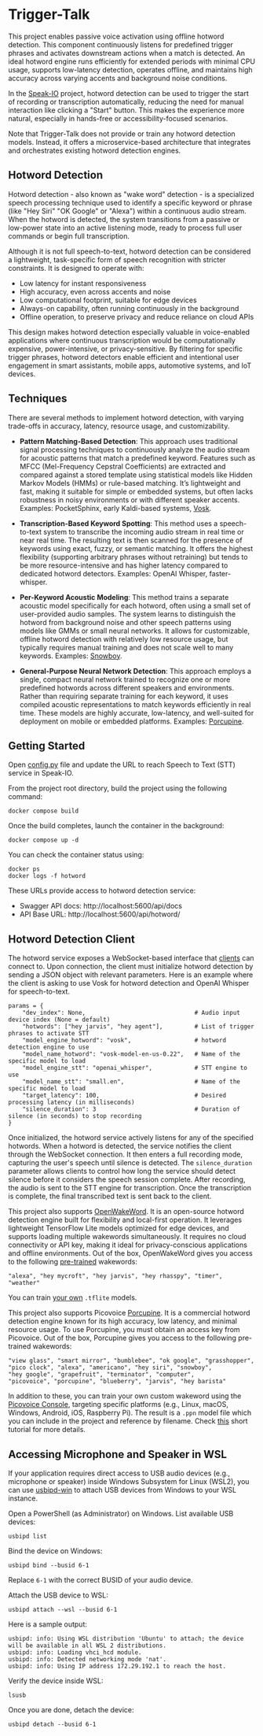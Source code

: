 
# Trigger-Talk

This project enables passive voice activation using offline hotword detection. This component continuously listens for predefined trigger phrases and activates downstream actions when a match is detected. An ideal hotword engine runs efficiently for extended periods with minimal CPU usage, supports low-latency detection, operates offline, and maintains high accuracy across varying accents and background noise conditions.

In the [Speak-IO](https://github.com/ManiAm/Speak-IO) project, hotword detection can be used to trigger the start of recording or transcription automatically, reducing the need for manual interaction like clicking a "Start" button. This makes the experience more natural, especially in hands-free or accessibility-focused scenarios.

Note that Trigger-Talk does not provide or train any hotword detection models. Instead, it offers a microservice-based architecture that integrates and orchestrates existing hotword detection engines.

## Hotword Detection

Hotword detection - also known as "wake word" detection - is a specialized speech processing technique used to identify a specific keyword or phrase (like "Hey Siri" "OK Google" or "Alexa") within a continuous audio stream. When the hotword is detected, the system transitions from a passive or low-power state into an active listening mode, ready to process full user commands or begin full transcription.

Although it is not full speech-to-text, hotword detection can be considered a lightweight, task-specific form of speech recognition with stricter constraints. It is designed to operate with:

- Low latency for instant responsiveness
- High accuracy, even across accents and noise
- Low computational footprint, suitable for edge devices
- Always-on capability, often running continuously in the background
- Offline operation, to preserve privacy and reduce reliance on cloud APIs

This design makes hotword detection especially valuable in voice-enabled applications where continuous transcription would be computationally expensive, power-intensive, or privacy-sensitive. By filtering for specific trigger phrases, hotword detectors enable efficient and intentional user engagement in smart assistants, mobile apps, automotive systems, and IoT devices.

## Techniques

There are several methods to implement hotword detection, with varying trade-offs in accuracy, latency, resource usage, and customizability.

- **Pattern Matching-Based Detection**: This approach uses traditional signal processing techniques to continuously analyze the audio stream for acoustic patterns that match a predefined keyword. Features such as MFCC (Mel-Frequency Cepstral Coefficients) are extracted and compared against a stored template using statistical models like Hidden Markov Models (HMMs) or rule-based matching. It’s lightweight and fast, making it suitable for simple or embedded systems, but often lacks robustness in noisy environments or with different speaker accents. Examples: PocketSphinx, early Kaldi-based systems, [Vosk](https://github.com/alphacep/vosk-api).

- **Transcription-Based Keyword Spotting**: This method uses a speech-to-text system to transcribe the incoming audio stream in real time or near real time. The resulting text is then scanned for the presence of keywords using exact, fuzzy, or semantic matching. It offers the highest flexibility (supporting arbitrary phrases without retraining) but tends to be more resource-intensive and has higher latency compared to dedicated hotword detectors. Examples: OpenAI Whisper, faster-whisper.

- **Per-Keyword Acoustic Modeling**: This method trains a separate acoustic model specifically for each hotword, often using a small set of user-provided audio samples. The system learns to distinguish the hotword from background noise and other speech patterns using models like GMMs or small neural networks. It allows for customizable, offline hotword detection with relatively low resource usage, but typically requires manual training and does not scale well to many keywords. Examples: [Snowboy](https://github.com/Kitt-AI/snowboy).

- **General-Purpose Neural Network Detection**: This approach employs a single, compact neural network trained to recognize one or more predefined hotwords across different speakers and environments. Rather than requiring separate training for each keyword, it uses compiled acoustic representations to match keywords efficiently in real time. These models are highly accurate, low-latency, and well-suited for deployment on mobile or embedded platforms. Examples: [Porcupine](https://github.com/Picovoice/porcupine).

## Getting Started

Open [config.py](config.py) file and update the URL to reach Speech to Text (STT) service in Speak-IO.

From the project root directory, build the project using the following command:

    docker compose build

Once the build completes, launch the container in the background:

    docker compose up -d

You can check the container status using:

    docker ps
    docker logs -f hotword

These URLs provide access to hotword detection service:

- Swagger API docs: http://localhost:5600/api/docs
- API Base URL: http://localhost:5600/api/hotword/

## Hotword Detection Client

The hotword service exposes a WebSocket-based interface that [clients](client.py) can connect to. Upon connection, the client must initialize hotword detection by sending a JSON object with relevant parameters. Here is an example where the client is asking to use Vosk for hotword detection and OpenAI Whisper for speech-to-text.

    params = {
        "dev_index": None,                               # Audio input device index (None = default)
        "hotwords": ["hey jarvis", "hey agent"],         # List of trigger phrases to activate STT
        "model_engine_hotword": "vosk",                  # hotword detection engine to use
        "model_name_hotword": "vosk-model-en-us-0.22",   # Name of the specific model to load
        "model_engine_stt": "openai_whisper",            # STT engine to use
        "model_name_stt": "small.en",                    # Name of the specific model to load
        "target_latency": 100,                           # Desired processing latency (in milliseconds)
        "silence_duration": 3                            # Duration of silence (in seconds) to stop recording
    }

Once initialized, the hotword service actively listens for any of the specified hotwords. When a hotword is detected, the service notifies the client through the WebSocket connection. It then enters a full recording mode, capturing the user's speech until silence is detected. The `silence_duration` parameter allows clients to control how long the service should detect silence before it considers the speech session complete. After recording, the audio is sent to the STT engine for transcription. Once the transcription is complete, the final transcribed text is sent back to the client.

This project also supports [OpenWakeWord](https://github.com/dscripka/openWakeWord). It is an open-source hotword detection engine built for flexibility and local-first operation. It leverages lightweight TensorFlow Lite models optimized for edge devices, and supports loading multiple wakewords simultaneously. It requires no cloud connectivity or API key, making it ideal for privacy-conscious applications and offline environments. Out of the box, OpenWakeWord gives you access to the following [pre-trained](https://github.com/dscripka/openWakeWord#pre-trained-models) wakewords:

    "alexa", "hey mycroft", "hey jarvis", "hey rhasspy", "timer", "weather"

You can train [your own](https://github.com/dscripka/openWakeWord?tab=readme-ov-file#training-new-models) `.tflite` models.

This project also supports Picovoice [Porcupine](https://github.com/Picovoice/porcupine). It is a commercial hotword detection engine known for its high accuracy, low latency, and minimal resource usage. To use Porcupine, you must obtain an access key from Picovoice. Out of the box, Porcupine gives you access to the following pre-trained wakewords:

    "view glass", "smart mirror", "bumblebee", "ok google", "grasshopper",
    "pico clock", "alexa", "americano", "hey siri", "snowboy",
    "hey google", "grapefruit", "terminator", "computer",
    "picovoice", "porcupine", "blueberry", "jarvis", "hey barista"

In addition to these, you can train your own custom wakeword using the [Picovoice Console](https://console.picovoice.ai/), targeting specific platforms (e.g., Linux, macOS, Windows, Android, iOS, Raspberry Pi). The result is a `.ppn` model file which you can include in the project and reference by filename. Check [this](https://youtu.be/T6jxYRSyF2w) short tutorial for more details.

## Accessing Microphone and Speaker in WSL

If your application requires direct access to USB audio devices (e.g., microphone or speaker) inside Windows Subsystem for Linux (WSL2), you can use [usbipd-win](https://github.com/dorssel/usbipd-win) to attach USB devices from Windows to your WSL instance.

Open a PowerShell (as Administrator) on Windows. List available USB devices:

    usbipd list

Bind the device on Windows:

    usbipd bind --busid 6-1

Replace `6-1` with the correct BUSID of your audio device.

Attach the USB device to WSL:

    usbipd attach --wsl --busid 6-1

Here is a sample output:

    usbipd: info: Using WSL distribution 'Ubuntu' to attach; the device will be available in all WSL 2 distributions.
    usbipd: info: Loading vhci_hcd module.
    usbipd: info: Detected networking mode 'nat'.
    usbipd: info: Using IP address 172.29.192.1 to reach the host.

Verify the device inside WSL:

    lsusb

Once you are done, detach the device:

    usbipd detach --busid 6-1
